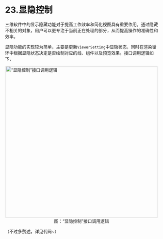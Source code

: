 # 23.显隐控制
‌三维软件中的显示隐藏功能对于提高工作效率和简化视图具有重要作用‌。通过隐藏不相关的对象，用户可以更专注于当前正在处理的部分，从而提高操作的准确性和效率。

显隐功能的实现较为简单，主要是更新`ViewerSetting`中显隐状态，同时在渲染循环中根据显隐状态决定是否绘制对应的线、组件以及预览效果。接口调用逻辑如下，

<img src="../img/cad/image-85.png" alt="“显隐控制”接口调用逻辑" width="500" align="middle" style="display: block; margin-left: auto; margin-right: auto;"/>
<figcaption style="text-align: center;">图：“显隐控制”接口调用逻辑</figcaption>

（不过多赘述，详见代码~）